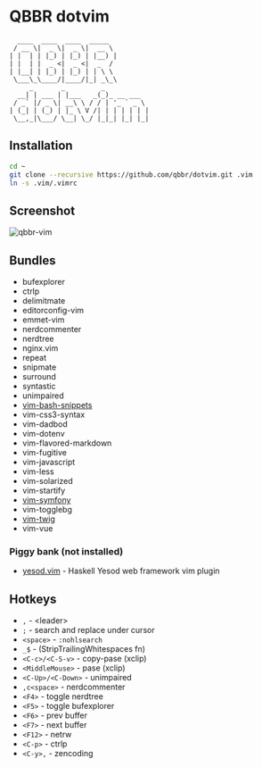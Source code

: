 # QBBR dotvim

	  ____  ____  ____  _____
	 / __ \|  _ \|  _ \|  __ \
	| |  | | |_) | |_) | |__) |
	| |  | |  _ <|  _ <|  _  /
	| |__| | |_) | |_) | | \ \
	 \___\_\____/|____/|_| _\_\
	     _       _         _
	  __| | ___ | |___   _(_)_ __ ___
	 / _` |/ _ \| __\ \ / / | '_ ` _ \
	| (_| | (_) | |_ \ V /| | | | | | |
	 \__,_|\___/ \__| \_/ |_|_| |_| |_|

## Installation

```bash
cd ~
git clone --recursive https://github.com/qbbr/dotvim.git .vim
ln -s .vim/.vimrc
```

## Screenshot

![qbbr-vim](https://i.imgur.com/AQSqLeb.png)

## Bundles

 * bufexplorer
 * ctrlp
 * delimitmate
 * editorconfig-vim
 * emmet-vim
 * nerdcommenter
 * nerdtree
 * nginx.vim
 * repeat
 * snipmate
 * surround
 * syntastic
 * unimpaired
 * [vim-bash-snippets](https://github.com/qbbr/vim-bash-snippets)
 * vim-css3-syntax
 * vim-dadbod
 * vim-dotenv
 * vim-flavored-markdown
 * vim-fugitive
 * vim-javascript
 * vim-less
 * vim-solarized
 * vim-startify
 * [vim-symfony](https://github.com/qbbr/vim-symfony)
 * vim-togglebg
 * [vim-twig](https://github.com/qbbr/vim-twig)
 * vim-vue

### Piggy bank (not installed)

 * [yesod.vim](https://github.com/alx741/yesod.vim) - Haskell Yesod web framework vim plugin

## Hotkeys

 * `,` - &lt;leader&gt;
 * `;` - search and replace under cursor
 * `<space>` - `:nohlsearch`
 * `_$` - (StripTrailingWhitespaces fn)
 * `<C-c>/<C-S-v>` - copy-pase (xclip)
 * `<MiddleMouse>` - pase (xclip)
 * `<C-Up>/<C-Down>` - unimpaired
 * `,c<space>` - nerdcommenter
 * `<F4>` - toggle nerdtree
 * `<F5>` - toggle bufexplorer
 * `<F6>` - prev buffer
 * `<F7>` - next buffer
 * `<F12>` - netrw
 * `<C-p>` - ctrlp
 * `<C-y>,` - zencoding
